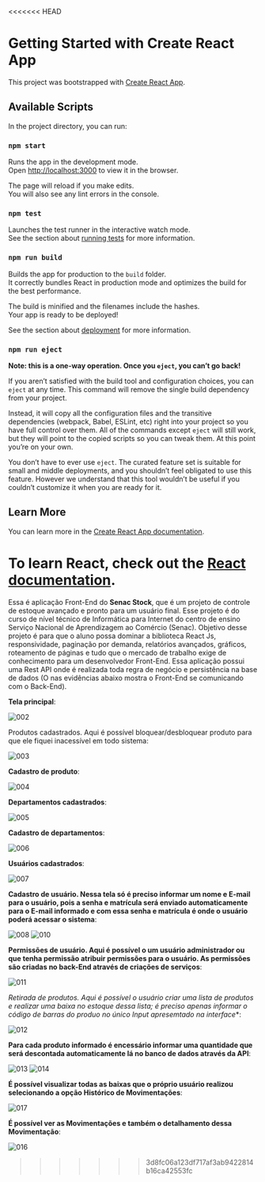 <<<<<<< HEAD
# Getting Started with Create React App

This project was bootstrapped with [Create React App](https://github.com/facebook/create-react-app).

## Available Scripts

In the project directory, you can run:

### `npm start`

Runs the app in the development mode.\
Open [http://localhost:3000](http://localhost:3000) to view it in the browser.

The page will reload if you make edits.\
You will also see any lint errors in the console.

### `npm test`

Launches the test runner in the interactive watch mode.\
See the section about [running tests](https://facebook.github.io/create-react-app/docs/running-tests) for more information.

### `npm run build`

Builds the app for production to the `build` folder.\
It correctly bundles React in production mode and optimizes the build for the best performance.

The build is minified and the filenames include the hashes.\
Your app is ready to be deployed!

See the section about [deployment](https://facebook.github.io/create-react-app/docs/deployment) for more information.

### `npm run eject`

**Note: this is a one-way operation. Once you `eject`, you can’t go back!**

If you aren’t satisfied with the build tool and configuration choices, you can `eject` at any time. This command will remove the single build dependency from your project.

Instead, it will copy all the configuration files and the transitive dependencies (webpack, Babel, ESLint, etc) right into your project so you have full control over them. All of the commands except `eject` will still work, but they will point to the copied scripts so you can tweak them. At this point you’re on your own.

You don’t have to ever use `eject`. The curated feature set is suitable for small and middle deployments, and you shouldn’t feel obligated to use this feature. However we understand that this tool wouldn’t be useful if you couldn’t customize it when you are ready for it.

## Learn More

You can learn more in the [Create React App documentation](https://facebook.github.io/create-react-app/docs/getting-started).

To learn React, check out the [React documentation](https://reactjs.org/).
=======
Essa é aplicação Front-End do **Senac Stock**, que é um projeto de controle de estoque avançado e pronto para um usuário final. Esse projeto é do curso de nível técnico de Informática para Internet do centro de ensino Serviço Nacional de Aprendizagem ao Comércio (Senac). Objetivo desse projeto é para que o aluno possa dominar a biblioteca React Js, responsividade, paginação por demanda, relatórios avançados, gráficos, roteamento de páginas e tudo que o mercado de trabalho exige de conhecimento para um desenvolvedor Front-End. Essa aplicação possui uma Rest API onde é realizada toda regra de negócio e persistência na base de dados (O nas evidências abaixo mostra o Front-End se comunicando com o Back-End). 

**Tela principal**:

![002](https://user-images.githubusercontent.com/73559672/229520008-8d35b295-4f00-4f4b-b1eb-4d5d1c467529.png)

Produtos cadastrados. Aqui é possível bloquear/desbloquear produto para que ele fiquei inacessível em todo sistema:

![003](https://user-images.githubusercontent.com/73559672/229520627-c8cbc9e4-6797-4fd9-9281-42e566d45ebd.png)

**Cadastro de produto**:

![004](https://user-images.githubusercontent.com/73559672/229520743-d3a1259d-de9b-4578-946c-dbfc3d6c35b6.png)

**Departamentos cadastrados**:

![005](https://user-images.githubusercontent.com/73559672/229520490-32e9ec06-2f03-493a-89a7-5b11d272338a.png)

**Cadastro de departamentos**:

![006](https://user-images.githubusercontent.com/73559672/229521209-ba6d0738-6b29-4f01-a8d4-1c5064275dab.png)

**Usuários cadastrados**:

![007](https://user-images.githubusercontent.com/73559672/229521731-6c0595dd-b6bd-4f95-9c5b-1941e7f43607.png)

**Cadastro de usuário. Nessa tela só é preciso informar um nome e E-mail para o usuário, pois a senha e matrícula será enviado automaticamente para o E-mail informado e com essa senha e matrícula é onde o usuário poderá acessar o sistema**:

![008](https://user-images.githubusercontent.com/73559672/229521841-be54b3ce-cf93-4e66-8fd0-4c09758f426a.png)
![010](https://user-images.githubusercontent.com/73559672/229524665-c82f43e2-76bc-496f-8d1b-2b8b66de6111.png)

**Permissões de usuário. Aqui é possível o um usuário administrador ou que tenha permissão atribuir permissões para o usuário. As permissões são criadas no back-End através de criações de serviços**:

![011](https://user-images.githubusercontent.com/73559672/229525248-3437be1a-ebea-457c-a114-9095d428e9a4.png)

*Retirada de produtos. Aqui é possível o usuário criar uma lista de produtos e realizar uma baixa no estoque dessa lista; é preciso apenas informar o código de barras do produo no único Input apresemtado na interface**: 

![012](https://user-images.githubusercontent.com/73559672/229545460-784120ca-0afd-4692-b134-d58efa4eebc8.png)

**Para cada produto informado é encessário informar uma quantidade que será descontada automaticamente lá no banco de dados através da API**:

![013](https://user-images.githubusercontent.com/73559672/229545234-e2b4752e-0293-4bd0-8e14-84dcbcf02973.png)
![014](https://user-images.githubusercontent.com/73559672/229544905-ff55b78b-67c4-4c6a-a1d6-b4558db67d95.png)

**É possível visualizar todas as baixas que o próprio usuário realizou selecionando a opção Histórico de Movimentações**:

![017](https://user-images.githubusercontent.com/73559672/229546413-4b3e47c1-4667-4646-bd8b-96c1ea3e9061.png)

**É possível ver as Movimentações e também o detalhamento dessa Movimentação**:

![016](https://user-images.githubusercontent.com/73559672/229547142-ec1b36b0-7c38-412d-9893-820679d76129.png)



>>>>>>> 3d8fc06a123df717af3ab9422814b16ca42553fc
